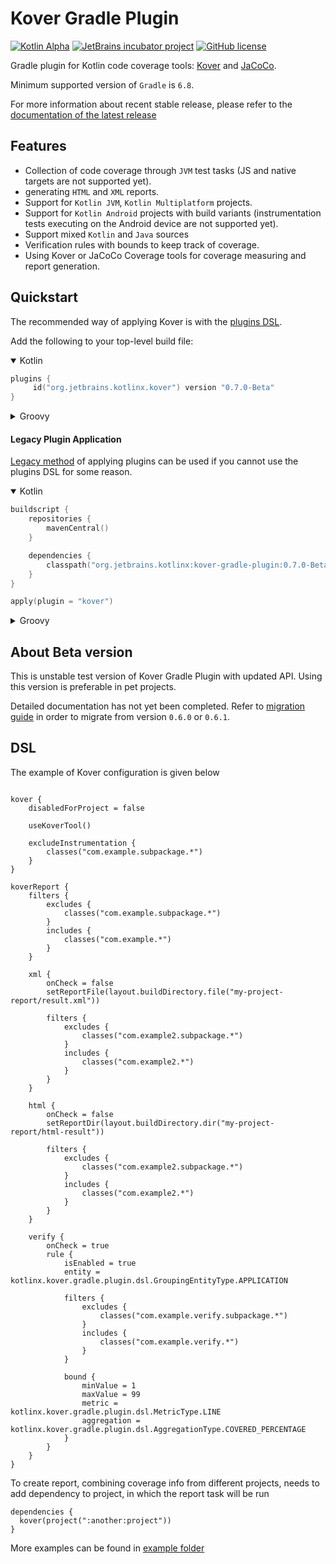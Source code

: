 # Kover Gradle Plugin

[![Kotlin Alpha](https://kotl.in/badges/alpha.svg)](https://kotlinlang.org/docs/components-stability.html)
[![JetBrains incubator project](https://jb.gg/badges/incubator.svg)](https://confluence.jetbrains.com/display/ALL/JetBrains+on+GitHub)
[![GitHub license](https://img.shields.io/badge/license-Apache%20License%202.0-blue.svg?style=flat)](https://www.apache.org/licenses/LICENSE-2.0)

Gradle plugin for Kotlin code coverage tools: [Kover](https://github.com/JetBrains/intellij-coverage)
and [JaCoCo](https://github.com/jacoco/jacoco).

Minimum supported version of `Gradle` is `6.8`.



For more information about recent stable release, please refer to the [documentation of the latest release](https://Kotlin.github.io/kotlinx-kover)

## Features

* Collection of code coverage through `JVM` test tasks (JS and native targets are not supported yet).
* generating `HTML` and `XML` reports.
* Support for `Kotlin JVM`, `Kotlin Multiplatform` projects.
* Support for `Kotlin Android` projects with build variants (instrumentation tests executing on the Android device are not supported yet).
* Support mixed `Kotlin` and `Java` sources
* Verification rules with bounds to keep track of coverage.
* Using Kover or JaCoCo Coverage tools for coverage measuring and report generation.

## Quickstart

The recommended way of applying Kover is with the
[plugins DSL](https://docs.gradle.org/current/userguide/plugins.html#sec:plugins_block).

Add the following to your top-level build file:

<details open>
<summary>Kotlin</summary>

```kotlin
plugins {
     id("org.jetbrains.kotlinx.kover") version "0.7.0-Beta"
}
```
</details>

<details>
<summary>Groovy</summary>

```groovy
plugins {
    id 'org.jetbrains.kotlinx.kover' version '0.7.0-Beta'
}
```
</details>

#### Legacy Plugin Application

[Legacy method](https://docs.gradle.org/current/userguide/plugins.html#sec:old_plugin_application) of applying plugins
can be used if you cannot use the plugins DSL for some reason.

<details open>
<summary>Kotlin</summary>

```kotlin
buildscript {
    repositories {
        mavenCentral()
    }

    dependencies {
        classpath("org.jetbrains.kotlinx:kover-gradle-plugin:0.7.0-Beta")
    }
}

apply(plugin = "kover")

```

</details>

<details>
<summary>Groovy</summary>

```groovy
buildscript {
    repositories {
        mavenCentral()
    }
    dependencies {
        classpath 'org.jetbrains.kotlinx:kover-gradle-plugin:0.7.0-Beta'
    }
}
  
apply plugin: 'kover'    
```

</details>

## About Beta version
This is unstable test version of Kover Gradle Plugin with updated API.
Using this version is preferable in pet projects.

Detailed documentation has not yet been completed.
Refer to [migration guide](docs/migration-to-0.7.0.md) in order to migrate from version `0.6.0` or `0.6.1`.

## DSL
The example of Kover configuration is given below
```

kover {
    disabledForProject = false

    useKoverTool()

    excludeInstrumentation {
        classes("com.example.subpackage.*")
    }
}

koverReport {
    filters {
        excludes {
            classes("com.example.subpackage.*")
        }
        includes {
            classes("com.example.*")
        }
    }

    xml {
        onCheck = false
        setReportFile(layout.buildDirectory.file("my-project-report/result.xml"))

        filters {
            excludes {
                classes("com.example2.subpackage.*")
            }
            includes {
                classes("com.example2.*")
            }
        }
    }

    html {
        onCheck = false
        setReportDir(layout.buildDirectory.dir("my-project-report/html-result"))

        filters {
            excludes {
                classes("com.example2.subpackage.*")
            }
            includes {
                classes("com.example2.*")
            }
        }
    }

    verify {
        onCheck = true
        rule {
            isEnabled = true
            entity = kotlinx.kover.gradle.plugin.dsl.GroupingEntityType.APPLICATION

            filters {
                excludes {
                    classes("com.example.verify.subpackage.*")
                }
                includes {
                    classes("com.example.verify.*")
                }
            }

            bound {
                minValue = 1
                maxValue = 99
                metric = kotlinx.kover.gradle.plugin.dsl.MetricType.LINE
                aggregation = kotlinx.kover.gradle.plugin.dsl.AggregationType.COVERED_PERCENTAGE
            }
        }
    }
}
```

To create report, combining coverage info from different projects, needs to add dependency to project, in which the report task will be run
```
dependencies {
  kover(project(":another:project"))
}
```

More examples can be found in [example folder](examples)
